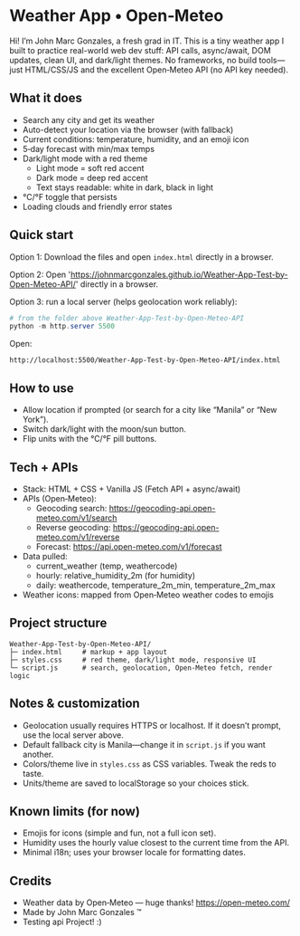 # Weather App • Open‑Meteo

Hi! I’m John Marc Gonzales, a fresh grad in IT. This is a tiny weather app I built to practice real-world web dev stuff: API calls, async/await, DOM updates, clean UI, and dark/light themes. No frameworks, no build tools—just HTML/CSS/JS and the excellent Open‑Meteo API (no API key needed).

## What it does
- Search any city and get its weather
- Auto-detect your location via the browser (with fallback)
- Current conditions: temperature, humidity, and an emoji icon
- 5‑day forecast with min/max temps
- Dark/light mode with a red theme
  - Light mode = soft red accent
  - Dark mode = deep red accent
  - Text stays readable: white in dark, black in light
- °C/°F toggle that persists
- Loading clouds and friendly error states

## Quick start
Option 1: Download the files and open `index.html` directly in a browser.

Option 2: Open 'https://johnmarcgonzales.github.io/Weather-App-Test-by-Open-Meteo-API/' directly in a browser.

Option 3: run a local server (helps geolocation work reliably):

```powershell
# from the folder above Weather-App-Test-by-Open-Meteo-API
python -m http.server 5500
```
Open:
```
http://localhost:5500/Weather-App-Test-by-Open-Meteo-API/index.html
```

## How to use
- Allow location if prompted (or search for a city like “Manila” or “New York”).
- Switch dark/light with the moon/sun button.
- Flip units with the °C/°F pill buttons.

## Tech + APIs
- Stack: HTML + CSS + Vanilla JS (Fetch API + async/await)
- APIs (Open‑Meteo):
  - Geocoding search: https://geocoding-api.open-meteo.com/v1/search
  - Reverse geocoding: https://geocoding-api.open-meteo.com/v1/reverse
  - Forecast: https://api.open-meteo.com/v1/forecast
- Data pulled:
  - current_weather (temp, weathercode)
  - hourly: relative_humidity_2m (for humidity)
  - daily: weathercode, temperature_2m_min, temperature_2m_max
- Weather icons: mapped from Open‑Meteo weather codes to emojis

## Project structure
```
Weather-App-Test-by-Open-Meteo-API/
├─ index.html     # markup + app layout
├─ styles.css     # red theme, dark/light mode, responsive UI
└─ script.js      # search, geolocation, Open‑Meteo fetch, render logic
```

## Notes & customization
- Geolocation usually requires HTTPS or localhost. If it doesn’t prompt, use the local server above.
- Default fallback city is Manila—change it in `script.js` if you want another.
- Colors/theme live in `styles.css` as CSS variables. Tweak the reds to taste.
- Units/theme are saved to localStorage so your choices stick.

## Known limits (for now)
- Emojis for icons (simple and fun, not a full icon set).
- Humidity uses the hourly value closest to the current time from the API.
- Minimal i18n; uses your browser locale for formatting dates.

## Credits
- Weather data by Open‑Meteo — huge thanks! https://open-meteo.com/
- Made by John Marc Gonzales ™
- Testing api Project! :)
